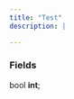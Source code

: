 ```yaml
---
title: "Test"
description: |

---
```



### Fields
<dl>
<dt>

<span class="dart-code"><strong></strong>bool <strong>int</strong>;</span>
</dt>
</dl>



